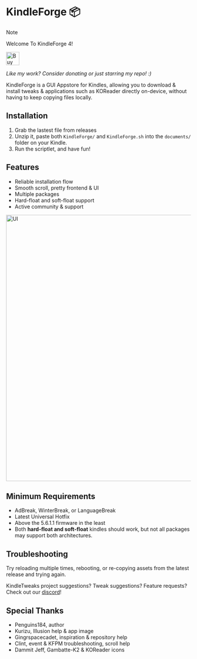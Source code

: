# KindleForge 📦

> [!NOTE]
> Welcome To KindleForge 4!

<a href='https://ko-fi.com/W7W31J9IS0' target='_blank'><img height='36' style='border:0px;height:36px;' src='https://storage.ko-fi.com/cdn/kofi5.png?v=6' border='0' alt='Buy Me a Coffee at ko-fi.com' /></a>

*Like my work? Consider donating or just starring my repo! :)*

KindleForge is a GUI Appstore for Kindles, allowing you to download & install tweaks & applications such as KOReader directly on-device, without having to keep copying files locally.

## Installation

1. Grab the lastest file from releases
2. Unzip it, paste both `KindleForge/` and `KindleForge.sh` into the `documents/` folder on your Kindle.
3. Run the scriptlet, and have fun!

## Features

- Reliable installation flow
- Smooth scroll, pretty frontend & UI
- Multiple packages
- Hard-float and soft-float support
- Active community & support

<img width="536" height="724" alt="UI" src="https://github.com/user-attachments/assets/a619e79d-b436-49e2-a52e-85bcd085f7c8" />

## Minimum Requirements

- AdBreak, WinterBreak, or LanguageBreak
- Latest Universal Hotfix
- Above the 5.6.1.1 firmware in the least
- Both **hard-float and soft-float** kindles should work, but not all packages may support both architectures.

## Troubleshooting

Try reloading multiple times, rebooting, or re-copying assets from the latest release and trying again.

KindleTweaks project suggestions? Tweak suggestions? Feature requests? Check out our [discord](https://discord.gg/aSG3eMsAsW)!

## Special Thanks

- Penguins184, author
- Kurizu, Illusion help & app image
- Gingrspacecadet, inspiration & repository help
- Clint, event & KFPM troubleshooting, scroll help
- Dammit Jeff, Gambatte-K2 & KOReader icons